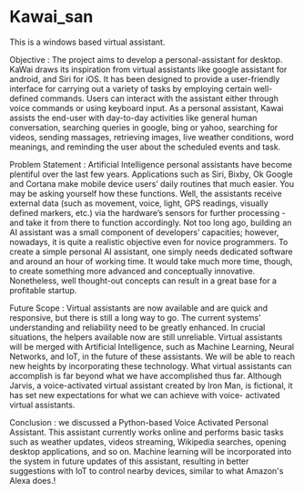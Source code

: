 # Kawai_san
This is a windows based virtual assistant. 

Objective :
The project aims to develop a personal-assistant for desktop. KaWai draws its
inspiration from virtual assistants like google assistant for android, and Siri for iOS. It  has been designed to provide a user-friendly interface for carrying out a variety of  tasks by employing certain well-defined commands. Users can interact with the assistant either through voice commands or using keyboard input.
As a personal assistant, Kawai assists the end-user with day-to-day activities like  general human conversation, searching queries in google, bing or yahoo, searching for videos, sending massages, retrieving images, live weather
conditions, word meanings, and reminding the user  about the scheduled events and task.

Problem Statement :
Artificial Intelligence personal assistants have become plentiful over the  last few years. Applications such as Siri, Bixby, Ok Google and Cortana  make mobile device users’ daily routines that much easier. You may be  asking yourself how these functions. Well, the assistants receive external  data (such as movement, voice, light, GPS readings, visually defined markers, etc.) via the hardware’s sensors for further processing - and take  it from there to function accordingly.
Not too long ago, building an AI assistant was a small component of  developers’ capacities; however, nowadays, it is quite a realistic objective  even for novice programmers. To create a simple personal AI assistant,  one simply needs dedicated software and around an hour of working time.  It would take much  more time, though, to create something more  advanced and conceptually innovative. Nonetheless, well thought-out  concepts can result in a great base for a profitable startup.

Future Scope :
Virtual assistants are now available and are quick and responsive, but  there is still a long way to go. The current systems' understanding and  reliability need to be greatly enhanced. In crucial situations, the helpers  available now are still unreliable. Virtual assistants will be merged with  Artificial Intelligence, such as Machine Learning, Neural Networks, and  IoT, in the future of these assistants. We will be able to reach new  heights by incorporating these technology. What virtual assistants can  accomplish is far beyond what we have accomplished thus far. Although  Jarvis, a voice-activated virtual assistant created by Iron Man, is  fictional, it has set new expectations for what we can achieve with voice- activated virtual assistants.

Conclusion :
we discussed a Python-based Voice Activated Personal Assistant. This assistant currently works online and performs basic tasks such as weather updates, videos streaming, Wikipedia searches, opening  desktop applications, and so on. Machine  learning will be incorporated into the system in future  updates of this assistant, resulting in better  suggestions  with IoT to control nearby devices, similar to what Amazon's Alexa does.!
